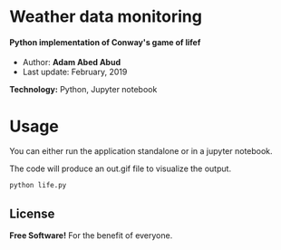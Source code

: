 # Weather data monitoring

#### Python implementation of Conway's game of lifef


 - Author: **Adam Abed Abud**
 - Last update: February, 2019



**Technology:** Python, Jupyter notebook


# Usage
You can either run the application standalone or in a jupyter notebook.

The code will produce an out.gif file to visualize the output.



```sh
python life.py 
```




License
----

**Free Software!** 
For the benefit of everyone.
